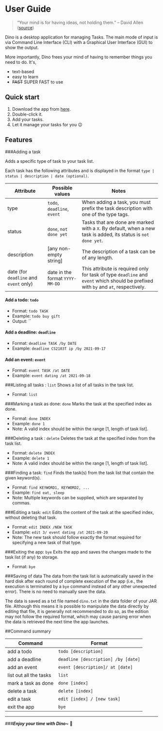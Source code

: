 # User Guide
> “Your mind is for having ideas, not holding them.” – David Allen ([source](https://dansilvestre.com/productivity-quotes/))

Dino is a desktop application for managing Tasks. 
The main mode of input is via Command Line Interface (CLI) with a Graphical User Interface (GUI) to show the output.

More importantly, Dino frees your mind of having to remember things you need to do. It's,

- text-based
- easy to learn
- ~~FAST~~ SUPER FAST to use

## Quick start

1. Download the app from [here](https://github.com/Nature711/ip).
2. Double-click it.
3. Add your tasks.
4. Let it manage your tasks for you 😉

## Features 

###Adding a task

Adds a specific type of task to your task list. 


Each task has the following attributes and is displayed in the format `type | status | description | date (optional)`.

| Attribute | Possible values | Notes |
| --- | --- | --- |
| type | `todo`, `deadline`, `event` |When adding a task, you must prefix the task description with one of the type tags.
| status | `done`, `not done yet`| Tasks that are done are marked with a `X`. By default, when a new task is added, its status is `not done yet`.
| description | [any non-empty string] | The description of a task can be of any length.
| date (for `deadline` and `event` only) | date in the format `YYYY-MM-DD` | This attribute is required only for task of type `deadline` and `event` which should be prefixed with `by` and `at`, respectively.

#### Add a todo: `todo`
- Format: `todo TASK`
- Example: `todo buy gift`
- Output: ``

#### Add a deadline: `deadline`
- Format: `deadline TASK /by DATE`
- Example: `deadline CS2103T ip /by 2021-09-17`

#### Add an event: `event`
- Format: `event TASK /at DATE`
- Example: `event dating /at 2021-09-18`

###Listing all tasks : `list`
Shows a list of all tasks in the task list.
- Format: `list`

###Marking a task as done: `done`
Marks the task at the specified index as done.
- Format: `done INDEX`
- Example: `done 1`
- Note: A valid index should be within the range [1, length of task list].

###Deleting a task : `delete`
Deletes the task at the specified index from the task list.
- Format: `delete INDEX`
- Example: `delete 1`
- Note: A valid index should be within the range [1, length of task list].

###Finding a task: `find`
Finds the task(s) from the task list that contain the given keyword(s).
- Format: `find KEYWORD1, KEYWORD2, ...`
- Example: `find eat, sleep`
- Note: Multiple keywords can be supplied, which are separated by commas.

###Editing a task: `edit`
Edits the content of the task at the specified index, without deleting that task.
- Format: `edit INDEX /NEW TASK`
- Example: `edit 3/ event dating /at 2021-09-20`
- Note: The new task should follow exactly the format required for specifying a new task of that type.

###Exiting the app: `bye`
Exits the app and saves the changes made to the task list (if any) to storage.
- Format: `bye`

###Saving of data
The data from the task list is automatically saved in the hard disk after each round of complete execution of the app (i.e., the execution is terminated by a `bye` command instead of any other unexpected error). 
There is no need to manually save the data.

The data is saved as a txt file named `dino.txt` in the data folder of your JAR file. Although this means it is possible to manipulate the data directly by editing that file, it is generally not recommended to do so, as the edition may not follow the required format, which may cause parsing error when the data is retrieved the next time the app launches.

##Command summary

| Command | Format | 
| --- | --- |
| add a todo | `todo [description]`|
| add a deadline | `deadline [description] /by [date]`|
| add an event | `event [description]/ at [date]`|
| list out all the tasks  | `list`|
| mark a task as done | `done [index]`|
| delete a task | `delete [index]`|
| edit a task | `edit [index] / [new task]`|
| exit the app | `bye`|

---
###**_Enjoy your time with Dino~_**  🤗